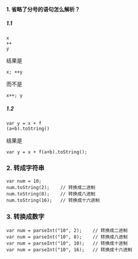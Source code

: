 #### 1. 省略了分号的语句怎么解析？
##### 1.1
```
x
++
y
```
结果是
```
x; ++y
```
而不是
```
x++; y
```
##### 1.2
```
var y = x + f
(a+b).toString()
```
结果是
```
var y = x + f(a+b).toString();
```
### 2. 转成字符串
```
var num = 10;
num.toString(2);    // 转换成二进制
num.toString(8);    // 转换成八进制
num.toString(16);   // 转换成十六进制
```
### 3. 转换成数字
```
var num = parseInt("10", 2);    // 转换成二进制
var num = parseInt("10", 8);    // 转换成八进制
var num = parseInt("10", 10);   // 转换成十进制
var num = parseInt("10", 16);   // 转换成十六进制
```
